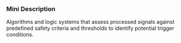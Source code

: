 ### Mini Description

Algorithms and logic systems that assess processed signals against predefined safety criteria and thresholds to identify potential trigger conditions.
